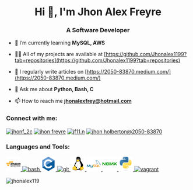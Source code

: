 <h1 align="center">Hi 👋, I'm Jhon Alex Freyre</h1>
<h3 align="center">A Software Developer</h3>

- 🌱 I’m currently learning **MySQL, AWS**

- 👨‍💻 All of my projects are available at [https://github.com/Jhonalex1199?tab=repositories](https://github.com/Jhonalex1199?tab=repositories)

- 📝 I regularly write articles on [https://2050-83870.medium.com/](https://2050-83870.medium.com/)

- 💬 Ask me about **Python, Bash, C**

- 📫 How to reach me **jhonalexfrey@hotmail.com**

<h3 align="left">Connect with me:</h3>
<p align="left">
<a href="https://twitter.com/jhonf_2c" target="blank"><img align="center" src="https://raw.githubusercontent.com/rahuldkjain/github-profile-readme-generator/neutral-icons/src/images/icons/Social/twitter.svg" alt="jhonf_2c" height="30" width="40" /></a>
<a href="https://linkedin.com/in/jhon freyre" target="blank"><img align="center" src="https://raw.githubusercontent.com/rahuldkjain/github-profile-readme-generator/neutral-icons/src/images/icons/Social/linked-in-alt.svg" alt="jhon freyre" height="30" width="40" /></a>
<a href="https://www.instagram.com/jf11.n" rel="nofollow"><img align="center" src="https://camo.githubusercontent.com/cbaa51c1e2bb6b1b960ce37ee87858409a80c19eeed0a6177a99fdad35c89f4c/68747470733a2f2f696d672e736869656c64732e696f2f62616467652f2d646176696432616c7a6174652d6331333538353f7374796c653d666c6174266c6162656c436f6c6f723d633133353834266c6f676f3d696e7374616772616d266c6f676f436f6c6f723d7768697465" alt="jf11.n" data-canonical-src="https://img.shields.io/badge/-jf11.n-c13585?style=flat&amp;labelColor=c13584&amp;logo=instagram&amp;logoColor=white" style="max-width:100%;"></a>
<a href="https://medium.com/jhon holberton@2050-83870" target="blank"><img align="center" src="https://raw.githubusercontent.com/rahuldkjain/github-profile-readme-generator/neutral-icons/src/images/icons/Social/medium.svg" alt="jhon holberton@2050-83870" height="30" width="40" /></a>
</p>

<h3 align="left">Languages and Tools:</h3>
<p align="left"> <a href="https://aws.amazon.com" target="_blank"> <img src="https://raw.githubusercontent.com/devicons/devicon/master/icons/amazonwebservices/amazonwebservices-original-wordmark.svg" alt="aws" width="40" height="40"/> </a> <a href="https://www.gnu.org/software/bash/" target="_blank"> <img src="https://www.vectorlogo.zone/logos/gnu_bash/gnu_bash-icon.svg" alt="bash" width="40" height="40"/> </a> <a href="https://www.cprogramming.com/" target="_blank"> <img src="https://raw.githubusercontent.com/devicons/devicon/master/icons/c/c-original.svg" alt="c" width="40" height="40"/> </a> <a href="https://git-scm.com/" target="_blank"> <img src="https://www.vectorlogo.zone/logos/git-scm/git-scm-icon.svg" alt="git" width="40" height="40"/> </a> <a href="https://www.linux.org/" target="_blank"> <img src="https://raw.githubusercontent.com/devicons/devicon/master/icons/linux/linux-original.svg" alt="linux" width="40" height="40"/> </a> <a href="https://www.mysql.com/" target="_blank"> <img src="https://raw.githubusercontent.com/devicons/devicon/master/icons/mysql/mysql-original-wordmark.svg" alt="mysql" width="40" height="40"/> </a> <a href="https://www.nginx.com" target="_blank"> <img src="https://raw.githubusercontent.com/devicons/devicon/master/icons/nginx/nginx-original.svg" alt="nginx" width="40" height="40"/> </a> <a href="https://www.python.org" target="_blank"> <img src="https://raw.githubusercontent.com/devicons/devicon/master/icons/python/python-original.svg" alt="python" width="40" height="40"/> </a> <a href="https://www.vagrantup.com/" target="_blank"> <img src="https://www.vectorlogo.zone/logos/vagrantup/vagrantup-icon.svg" alt="vagrant" width="40" height="40"/> </a> </p>

<p><img align="center" src="https://github-readme-stats.vercel.app/api/top-langs?username=jhonalex119&show_icons=true&locale=en&layout=compact" alt="jhonalex119" /></p>
